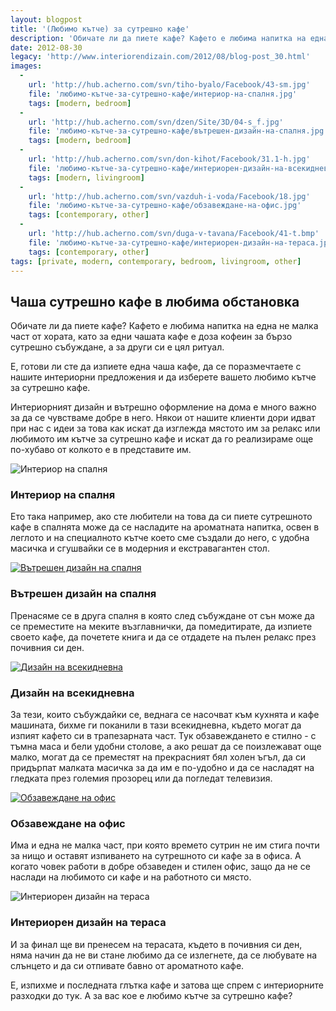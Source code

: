 ```yaml
---
layout: blogpost
title: '(Любимо кътче) за сутрешно кафе'
description: 'Обичате ли да пиете кафе? Кафето е любима напитка на една не малка част от хората, като за едни чашата кафе е доза кофеин за бързо сутрешно събуждане, а за други си е цял ритуал. Е, готови ли сте да изпиете една чаша кафе, да се поразмечтаете с нашите интериорни предложения и да изберете вашето любимо кътче за сутрешно кафе.'
date: 2012-08-30
legacy: 'http://www.interiorendizain.com/2012/08/blog-post_30.html'
images:
  -
    url: 'http://hub.acherno.com/svn/tiho-byalo/Facebook/43-sm.jpg'
    file: 'любимо-кътче-за-сутрешно-кафе/интериор-на-спалня.jpg'
    tags: [modern, bedroom]
  -
    url: 'http://hub.acherno.com/svn/dzen/Site/3D/04-s_f.jpg'
    file: 'любимо-кътче-за-сутрешно-кафе/вътрешен-дизайн-на-спалня.jpg'
    tags: [modern, bedroom]
  -
    url: 'http://hub.acherno.com/svn/don-kihot/Facebook/31.1-h.jpg'
    file: 'любимо-кътче-за-сутрешно-кафе/интериорен-дизайн-на-всекидневна.jpg'
    tags: [modern, livingroom]
  -
    url: 'http://hub.acherno.com/svn/vazduh-i-voda/Facebook/18.jpg'
    file: 'любимо-кътче-за-сутрешно-кафе/обзавеждане-на-офис.jpg'
    tags: [contemporary, other]
  -
    url: 'http://hub.acherno.com/svn/duga-v-tavana/Facebook/41-t.bmp'
    file: 'любимо-кътче-за-сутрешно-кафе/интериорен-дизайн-на-тераса.jpg'
    tags: [contemporary, other]
tags: [private, modern, contemporary, bedroom, livingroom, other]
---
```

## Чаша сутрешно кафе в **любима обстановка**
Обичате ли да пиете кафе? Кафето е любима напитка на една не малка част от хората, като за едни чашата кафе е доза кофеин за бързо сутрешно събуждане, а за други си е цял ритуал.

Е, готови ли сте да изпиете една чаша кафе, да се поразмечтаете с нашите интериорни предложения и да изберете вашето любимо кътче за сутрешно кафе.

Интериорният дизайн и вътрешно оформление на дома е много важно за да се чувстваме добре в него. Някои от нашите клиенти дори идват при нас с идеи за това как искат да изглежда мястото им за релакс или любимото им кътче за сутрешно кафе и искат да го реализираме още по-хубаво от колкото е в представите им.

![Интериор на спалня](любимо-кътче-за-сутрешно-кафе/интериор-на-спалня.jpg)
### Интериор на **спалня**

Ето така например, ако сте любители на това да си пиете сутрешното кафе в спалнята може да се насладите на ароматната напитка, освен в леглото и на специалното кътче което сме създали до него, с удобна масичка и сгушвайки се в модерния и екстравагантен стол.

[![Вътрешен дизайн на спалня](любимо-кътче-за-сутрешно-кафе/вътрешен-дизайн-на-спалня.jpg)](http://acherno.bg/интериорен-дизайн/апартамент/дзен/интериор.html)
### Вътрешен дизайн на **спалня**

Пренасяме се в друга спалня в която след събуждане от сън може да се преместите на меките възглавнички, да помедитирате, да изпиете своето кафе, да почетете книга и да се отдадете на пълен релакс през почивния си ден.

[![Дизайн на всекидневна](любимо-кътче-за-сутрешно-кафе/интериорен-дизайн-на-всекидневна.jpg)](http://acherno.bg/интериорен-дизайн/апартамент/дон-кихот/обзавеждане.html)
### Дизайн на **всекидневна**

За тези, които събуждайки се, веднага се насочват към кухнята и кафе машината, бихме ги поканили в тази всекидневна, където могат да изпият кафето си в трапезарната част. Тук обзавеждането е стилно - с тъмна маса и бели удобни столове, а ако решат да се поизлежават още малко, могат да се преместят на прекрасният бял холен ъгъл, да си придърпат малката масичка за да им е по-удобно и да се насладят на гледката през големия прозорец или да погледат телевизия.

[![Обзавеждане на офис](любимо-кътче-за-сутрешно-кафе/обзавеждане-на-офис.jpg)](http://acherno.bg/интериорен-дизайн/офис/въздух-и-вода/вътрешен-дизайн.html)
### Обзавеждане на **офис**

Има и една не малка част, при която времето сутрин не им стига почти за нищо и оставят изпиването на сутрешното си кафе за в офиса. А когато човек работи в добре обзаведен и стилен офис, защо да не се наслади на любимото си кафе и на работното си място.

![Интериорен дизайн на тераса](любимо-кътче-за-сутрешно-кафе/интериорен-дизайн-на-тераса.jpg)
### Интериорен дизайн на **тераса**

И за финал ще ви пренесем на терасата, където в почивния си ден, няма начин да не ви стане любимо да се излегнете, да се любувате на слънцето и да си отпивате бавно от ароматното кафе.

Е, изпихме и последната глътка кафе и затова ще спрем с интериорните разходки до тук. А за вас кое е любимо кътче за сутрешно кафе?